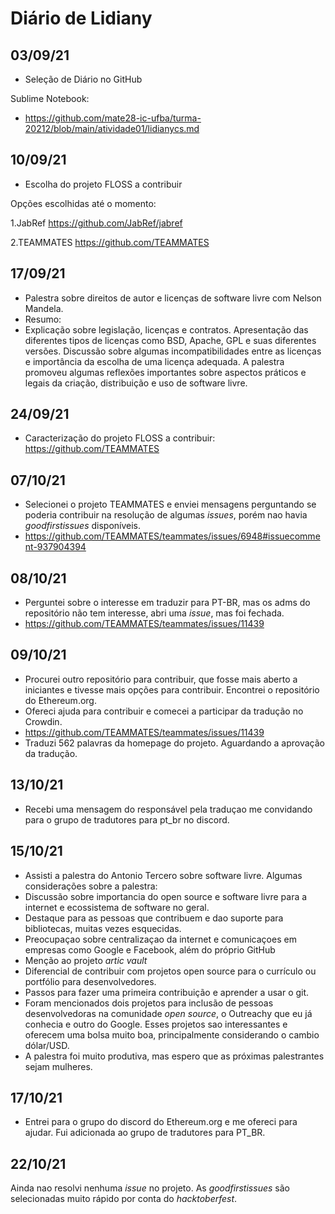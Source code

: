# Diário de Lidiany

## 03/09/21

+ Seleção de Diário no GitHub

Sublime Notebook:

+ https://github.com/mate28-ic-ufba/turma-20212/blob/main/atividade01/lidianycs.md


## 10/09/21
+ Escolha do projeto FLOSS a contribuir

Opções escolhidas até o momento:

1.JabRef https://github.com/JabRef/jabref


2.TEAMMATES https://github.com/TEAMMATES

## 17/09/21

+ Palestra sobre direitos de autor e licenças de software livre com Nelson Mandela.
+ Resumo:
+   Explicação sobre legislação, licenças e contratos. Apresentação das diferentes tipos de licenças como BSD, Apache, GPL e suas diferentes versões. Discussão sobre algumas incompatibilidades entre as licenças e importância da escolha de uma licença adequada. A palestra promoveu algumas reflexões importantes sobre aspectos práticos e legais da criação, distribuição e uso de software livre.


## 24/09/21

+ Caracterização do projeto FLOSS a contribuir:
https://github.com/TEAMMATES


## 07/10/21
+ Selecionei o projeto TEAMMATES e enviei mensagens perguntando se poderia contribuir na resolução de algumas _issues_, porém nao havia _goodfirstissues_ disponíveis.
+ https://github.com/TEAMMATES/teammates/issues/6948#issuecomment-937904394

## 08/10/21
+ Perguntei sobre o interesse em traduzir para PT-BR, mas os adms do repositório não tem interesse, abri uma _issue_, mas foi fechada.
+ https://github.com/TEAMMATES/teammates/issues/11439

## 09/10/21
+ Procurei outro repositório para contribuir, que fosse mais aberto a iniciantes e tivesse mais opções para contribuir. Encontrei o repositório do Ethereum.org.
+ Ofereci ajuda para contribuir e comecei a participar da tradução no Crowdin.
+ https://github.com/TEAMMATES/teammates/issues/11439
+ Traduzi 562 palavras da homepage do projeto. Aguardando a aprovação da tradução.

## 13/10/21
+ Recebi uma mensagem do responsável pela traduçao me convidando para o grupo de tradutores para pt_br no discord.

## 15/10/21
+ Assisti a palestra do Antonio Tercero sobre software livre. Algumas considerações sobre a palestra:
+ Discussão sobre importancia do open source e software livre para a internet e ecossistema de software no geral. 
+ Destaque para as pessoas que contribuem e dao suporte para bibliotecas, muitas vezes esquecidas.
+ Preocupaçao sobre centralizaçao da internet e comunicaçoes em empresas como Google e Facebook, além do próprio GitHub
+ Menção ao projeto _artic vault_
+ Diferencial de contribuir com projetos open source para o currículo ou portfólio para desenvolvedores.
+ Passos para fazer uma primeira contribuição e aprender a usar o git.
+ Foram mencionados dois projetos para inclusão de pessoas desenvolvedoras na comunidade _open source_, o Outreachy que eu já conhecia e outro do Google. Esses projetos sao interessantes e oferecem uma bolsa muito boa, principalmente considerando o cambio dólar/USD.
+ A palestra foi muito produtiva, mas espero que as próximas palestrantes sejam mulheres.


## 17/10/21
+ Entrei para o grupo do discord do Ethereum.org e me ofereci para ajudar. Fui adicionada ao grupo de tradutores para PT_BR.

## 22/10/21
Ainda nao resolvi nenhuma _issue_ no projeto. As _goodfirstissues_ são selecionadas muito rápido por conta do _hacktoberfest_.

